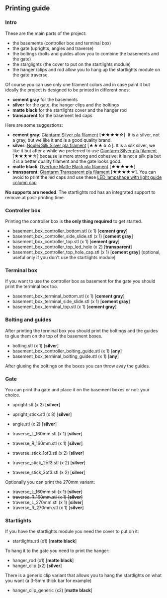 
## Printing guide


### Intro

These are the main parts of the project:

- the basements (controller box and terminal box)
- the gate (uprights, angles and traverse)
- the boltings (bolts and guides allow you to combine the basements and the gate)
- the starglights (the cover to put on the startlights module)
- the hanger (clips and rod allow you to hang up the startlights module on the gate traverse.

Of course you can use only one filament colors and in case paint it but
ideally the project is designed to be printed in different ones:

- **cement gray** for the basements
- **silver** for the gate, the hanger clips and the boltings
- **matte black** for the startlights cover and the hanger rod
- **transparent** for the basement led caps

Here are some suggestions:

- **cement gray**: [Giantarm Silver pla filament](https://www.amazon.it/Filamento-GIANTARM-Stampante-Spool-Argento/dp/B07PV5KD6S) [★★★★☆]. It is a silver, not a gray, but we like it and is a good quality brand.
- **silver**: [Noulei Silk Silver pla filament](https://www.amazon.it/Noulei-Filamento-stampanti-Printing-Filament/dp/B07PRX7X4B) [★★★☆☆]. It is a silk silver, we like it but after a while we preferred to use [Giantarm Silver pla filament](https://www.amazon.it/Filamento-GIANTARM-Stampante-Spool-Argento/dp/B07PV5KD6S) [★★★★☆] because  is more strong and cohesive: it is not a silk pla but it is a better quality filament and the gate looks good.
- **matte black**:  [Overture Matte Black pla filament](https://www.amazon.it/gp/product/B08X6YWZBT) [★★★★★].
- **transparent**:  [Giantarm Transparent pla filament](https://www.amazon.it/gp/product/B08LZ7L7L1) [★★★★☆]. You can avoid to print the led caps and use these [LED lampshade with light guide column cap](https://www.aliexpress.com/item/1005002316760848.html)


**No supports are needed**. The startlights rod has an integrated support to remove at post-printing time.


### Controller box

Printing the controller box is **the only thing required** to get started.

- basement_box_controller_bottom.stl (x 1) [**cement gray**]
- basement_box_controller_side_slide.stl (x 1) [**cement gray**]
- basement_box_controller_top.stl (x 1) [**cement gray**]
- basement_box_controller_top_led_hole (x 2) [**transparent**]
- basement_box_controller_top_hole_cap.stl (x 1) [**cement gray**] (optional, useful only if you don't use the startlights module)


### Terminal box

If you want to use the controller box as basement for the gate you should print the terminal box too.

- basement_box_terminal_bottom.stl (x 1) [**cement gray**]
- basement_box_terminal_side_slide.stl (x 1) [**cement gray**]
- basement_box_terminal_top.stl (x 1) [**cement gray**]


### Bolting and guides

After printing the terminal box you should print the boltings and the guides to glue them on the top of the basement boxes.

- bolting.stl (x 1) [**silver**]
- basement_box_controller_bolting_guide.stl (x 1) [**any**]
- basement_box_terminal_bolting_guide.stl (x 1) [**any**]

After glueing the boltings on the boxes you can throw avay the guides.


### Gate

You can print tha gate and place it on the basement boxes or not: your choice.

- upright.stl (x 2) [**silver**]
- upright_stick.stl (x 8) [**silver**]

- angle.stl (x 2) [**silver**]

- traverse_L_160mm.stl (x 1) [**silver**]
- traverse_R_160mm.stl (x 1) [**silver**]
- traverse_stick_1of3.stl (x 2) [**silver**]
- traverse_stick_2of3.stl (x 2) [**silver**]
- traverse_stick_3of3.stl (x 2) [**silver**]

Optionally you can print the 270mm variant:

- ~~traverse_L_160mm.stl (x 1) [**silver**]~~
- ~~traverse_R_160mm.stl (x 1) [**silver**]~~
- traverse_L_270mm.stl (x 1) [**silver**]
- traverse_R_270mm.stl (x 1) [**silver**]


### Startlights

If you have the startlights module you need the cover to put on it:

- startlights.stl (x1) [**matte black**]

To hang it to the gate you need to print the hanger:

- hanger_rod (x1) [**matte black**]
- hanger_clip (x2) [**silver**]

There is a generic clip variant that allows you to hang the startlights on what you want (a 3-5mm thick bar for example)

- hanger_clip_generic (x2) [**matte black**]

